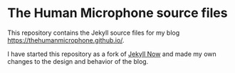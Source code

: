# The Human Microphone source files

This repository contains the Jekyll source files for my blog https://thehumanmicrophone.github.io/.

I have started this repository as a fork of [Jekyll Now](https://github.com/barryclark/jekyll-now) and made my own changes to the design and behavior of the blog.
